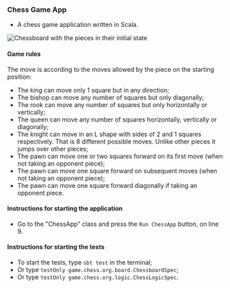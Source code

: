 ### Chess Game App
- A chess game application written in Scala.

![Chessboard with the pieces in their initial state](https://www.houseofstaunton.com/media/wysiwyg/ChessBasics/HOS/setup-board.JPG)

#### Game rules
The move is according to the moves allowed by the piece on the starting position:
- The king can move only 1 square but in any direction;
- The bishop can move any number of squares but only diagonally;
- The rook can move any number of squares but only horizontally or vertically;
- The queen can move any number of squares horizontally, vertically or diagonally;
- The knight can move in an L shape with sides of 2 and 1 squares respectively. That is 8 different possible moves. Unlike other pieces it jumps over other pieces;
- The pawn can move one or two squares forward on its first move (when not taking an opponent piece);
- The pawn can move one square forward on subsequent moves (when not taking an opponent piece);
- The pawn can move one square forward diagonally if taking an opponent piece.

#### Instructions for starting the application
- Go to the "ChessApp" class and press the `Run ChessApp` button, on line 9.

#### Instructions for starting the tests
- To start the tests, type `sbt test` in the terminal;
- Or type `testOnly game.chess.org.board.ChessboardSpec`;
- Or type `testOnly game.chess.org.logic.ChessLogicSpec`.
